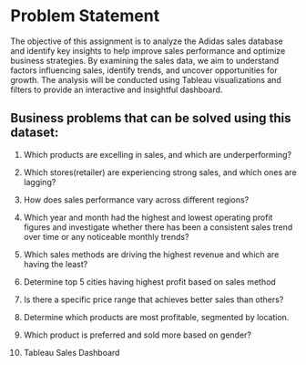 # Problem Statement #

The objective of this assignment is to analyze the Adidas sales database and identify key insights to help improve sales performance and optimize business strategies. By examining the sales data, we aim to understand factors influencing sales, identify trends, and uncover opportunities for growth. The analysis will be conducted using Tableau visualizations and filters to provide an interactive and insightful dashboard.

## Business problems that can be solved using this dataset: ##

1.	Which products are excelling in sales, and which are underperforming?

2.	Which stores(retailer) are experiencing strong sales, and which ones are lagging?
  
3.	How does sales performance vary across different regions?
   
4.	Which year and month had the highest and lowest operating profit figures and investigate whether there has been a consistent sales trend over time or any noticeable monthly trends?
   
5.	Which sales methods are driving the highest revenue and which are having the least?
    
6.	Determine top 5 cities having highest profit based on sales method
    
7.	Is there a specific price range that achieves better sales than others?
    
8.	Determine which products are most profitable, segmented by location.
    
9.	Which product is preferred and sold more based on gender?
    
10.	Tableau Sales Dashboard
